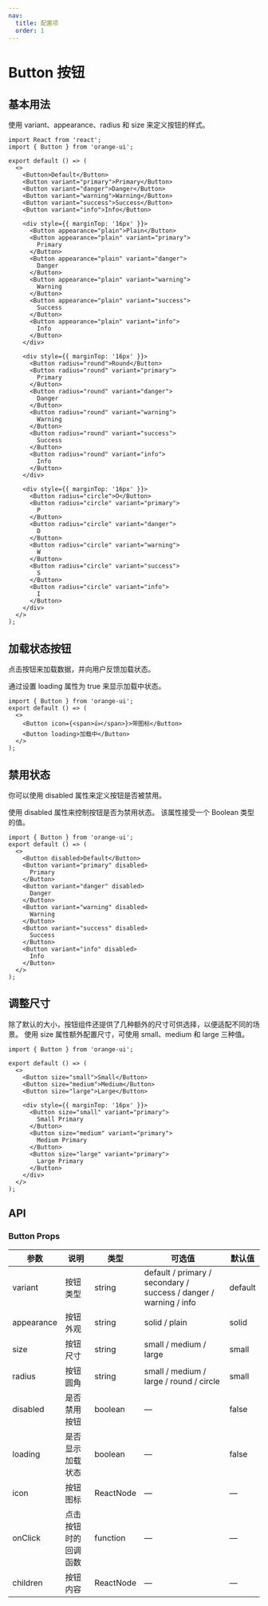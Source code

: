 ```yaml
---
nav:
  title: 配置项
  order: 1
---
```


<!-- 其他 Markdown 内容 -->

# Button 按钮

## 基本用法

使用 variant、appearance、radius 和 size 来定义按钮的样式。

```tsx
import React from 'react';
import { Button } from 'orange-ui';

export default () => (
  <>
    <Button>Default</Button>
    <Button variant="primary">Primary</Button>
    <Button variant="danger">Danger</Button>
    <Button variant="warning">Warning</Button>
    <Button variant="success">Success</Button>
    <Button variant="info">Info</Button>

    <div style={{ marginTop: '16px' }}>
      <Button appearance="plain">Plain</Button>
      <Button appearance="plain" variant="primary">
        Primary
      </Button>
      <Button appearance="plain" variant="danger">
        Danger
      </Button>
      <Button appearance="plain" variant="warning">
        Warning
      </Button>
      <Button appearance="plain" variant="success">
        Success
      </Button>
      <Button appearance="plain" variant="info">
        Info
      </Button>
    </div>

    <div style={{ marginTop: '16px' }}>
      <Button radius="round">Round</Button>
      <Button radius="round" variant="primary">
        Primary
      </Button>
      <Button radius="round" variant="danger">
        Danger
      </Button>
      <Button radius="round" variant="warning">
        Warning
      </Button>
      <Button radius="round" variant="success">
        Success
      </Button>
      <Button radius="round" variant="info">
        Info
      </Button>
    </div>

    <div style={{ marginTop: '16px' }}>
      <Button radius="circle">O</Button>
      <Button radius="circle" variant="primary">
        P
      </Button>
      <Button radius="circle" variant="danger">
        D
      </Button>
      <Button radius="circle" variant="warning">
        W
      </Button>
      <Button radius="circle" variant="success">
        S
      </Button>
      <Button radius="circle" variant="info">
        I
      </Button>
    </div>
  </>
);
```

## 加载状态按钮

点击按钮来加载数据，并向用户反馈加载状态。

通过设置 loading 属性为 true 来显示加载中状态。

```tsx
import { Button } from 'orange-ui';
export default () => (
  <>
    <Button icon={<span>👍</span>}>带图标</Button>
    <Button loading>加载中</Button>
  </>
);
```

## 禁用状态

你可以使用 disabled 属性来定义按钮是否被禁用。

使用 disabled 属性来控制按钮是否为禁用状态。 该属性接受一个 Boolean 类型的值。

```tsx
import { Button } from 'orange-ui';
export default () => (
  <>
    <Button disabled>Default</Button>
    <Button variant="primary" disabled>
      Primary
    </Button>
    <Button variant="danger" disabled>
      Danger
    </Button>
    <Button variant="warning" disabled>
      Warning
    </Button>
    <Button variant="success" disabled>
      Success
    </Button>
    <Button variant="info" disabled>
      Info
    </Button>
  </>
);
```

## 调整尺寸

除了默认的大小，按钮组件还提供了几种额外的尺寸可供选择，以便适配不同的场景。
使用 size 属性额外配置尺寸，可使用 small、medium 和 large 三种值。

```tsx
import { Button } from 'orange-ui';

export default () => (
  <>
    <Button size="small">Small</Button>
    <Button size="medium">Medium</Button>
    <Button size="large">Large</Button>

    <div style={{ marginTop: '16px' }}>
      <Button size="small" variant="primary">
        Small Primary
      </Button>
      <Button size="medium" variant="primary">
        Medium Primary
      </Button>
      <Button size="large" variant="primary">
        Large Primary
      </Button>
    </div>
  </>
);
```

## API

### Button Props

| 参数       | 说明                 | 类型      | 可选值                                                            | 默认值  |
| ---------- | -------------------- | --------- | ----------------------------------------------------------------- | ------- |
| variant    | 按钮类型             | string    | default / primary / secondary / success / danger / warning / info | default |
| appearance | 按钮外观             | string    | solid / plain                                                     | solid   |
| size       | 按钮尺寸             | string    | small / medium / large                                            | small   |
| radius     | 按钮圆角             | string    | small / medium / large / round / circle                           | small   |
| disabled   | 是否禁用按钮         | boolean   | —                                                                 | false   |
| loading    | 是否显示加载状态     | boolean   | —                                                                 | false   |
| icon       | 按钮图标             | ReactNode | —                                                                 | —       |
| onClick    | 点击按钮时的回调函数 | function  | —                                                                 | —       |
| children   | 按钮内容             | ReactNode | —                                                                 | —       |
